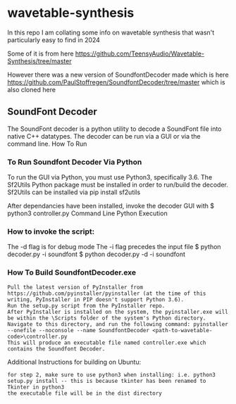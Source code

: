 # wavetable-synthesis

In this repo I am collating some info on wavetable synthesis that wasn't particularly easy to find in 2024

Some of it is from here https://github.com/TeensyAudio/Wavetable-Synthesis/tree/master

However there was a new version of SoundfontDecoder made which is here https://github.com/PaulStoffregen/SoundfontDecoder/tree/master which is also cloned here 

## SoundFont Decoder

The SoundFont decoder is a python utility to decode a SoundFont file into native C++ datatypes. The decoder can be run via a GUI or via the command line.
How To Run

### To Run Soundfont Decoder Via Python

To run the GUI via Python, you must use Python3, specifically 3.6. The Sf2Utils Python package must be installed in order to run/build the decoder. Sf2Utils can be installed via pip install sf2utils

After dependancies have been installed, invoke the decoder GUI with $ python3 controller.py
Command Line Python Execution

### How to invoke the script:
The -d flag is for debug mode
The -i flag precedes the input file
$ python decoder.py -i soundfont
$ python decoder.py -d -i soundfont

### How To Build SoundfontDecoder.exe

    Pull the latest version of PyInstaller from https://github.com/pyinstaller/pyinstaller (at the time of this writing, PyInstaller in PIP doesn't support Python 3.6).
    Run the setup.py script from the PyInstaller repo.
    After PyInstaller is installed on the system, the pyinstaller.exe will be within the \Scripts folder of the system's Python directory. Navigate to this directory, and run the following command: pyinstaller --onefile --noconsole --name SoundfontDecoder <path-to-wavetable-code>\controller.py
    This will produce an executable file named controller.exe which contains the Soundfont Decoder.

Additional Instructions for building on Ubuntu:

    for step 2, make sure to use python3 when installing: i.e. python3 setup.py install -- this is because tkinter has been renamed to Tkinter in python3
    the executable file will be in the dist directory
